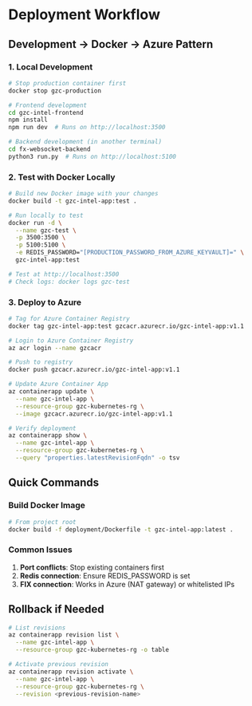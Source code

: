 # Deployment Workflow

## Development → Docker → Azure Pattern

### 1. Local Development
```bash
# Stop production container first
docker stop gzc-production

# Frontend development
cd gzc-intel-frontend
npm install
npm run dev  # Runs on http://localhost:3500

# Backend development (in another terminal)
cd fx-websocket-backend
python3 run.py  # Runs on http://localhost:5100
```

### 2. Test with Docker Locally
```bash
# Build new Docker image with your changes
docker build -t gzc-intel-app:test .

# Run locally to test
docker run -d \
  --name gzc-test \
  -p 3500:3500 \
  -p 5100:5100 \
  -e REDIS_PASSWORD="[PRODUCTION_PASSWORD_FROM_AZURE_KEYVAULT]=" \
  gzc-intel-app:test

# Test at http://localhost:3500
# Check logs: docker logs gzc-test
```

### 3. Deploy to Azure
```bash
# Tag for Azure Container Registry
docker tag gzc-intel-app:test gzcacr.azurecr.io/gzc-intel-app:v1.1

# Login to Azure Container Registry
az acr login --name gzcacr

# Push to registry
docker push gzcacr.azurecr.io/gzc-intel-app:v1.1

# Update Azure Container App
az containerapp update \
  --name gzc-intel-app \
  --resource-group gzc-kubernetes-rg \
  --image gzcacr.azurecr.io/gzc-intel-app:v1.1

# Verify deployment
az containerapp show \
  --name gzc-intel-app \
  --resource-group gzc-kubernetes-rg \
  --query "properties.latestRevisionFqdn" -o tsv
```

## Quick Commands

### Build Docker Image
```bash
# From project root
docker build -f deployment/Dockerfile -t gzc-intel-app:latest .
```

### Common Issues
1. **Port conflicts**: Stop existing containers first
2. **Redis connection**: Ensure REDIS_PASSWORD is set
3. **FIX connection**: Works in Azure (NAT gateway) or whitelisted IPs

## Rollback if Needed
```bash
# List revisions
az containerapp revision list \
  --name gzc-intel-app \
  --resource-group gzc-kubernetes-rg -o table

# Activate previous revision
az containerapp revision activate \
  --name gzc-intel-app \
  --resource-group gzc-kubernetes-rg \
  --revision <previous-revision-name>
```
